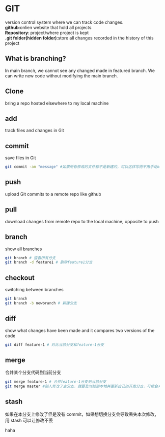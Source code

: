 # GIT

version control system where we can track code changes.  
**github**:onlien website that hold all projects  
**Repository**: project/where project is kept  
**.git folder(hidden folder)**:store all changes recorded in the history of this project

## What is branching?

In main branch, we cannot see any changed made in featured branch. We can write new code without modifying the main branch.

## Clone

bring a repo hosted elsewhere to my local machine

## add

track files and changes in Git

## commit

save files in Git

```bash
git commit -am "message" #如果所有修改的文件都不是新建的，可以这样写而不用手动add
```

## push

upload Git commits to a remote repo like github

## pull

download changes from remote repo to the local machine, opposite to push

## branch

show all branches

```bash
git branch # 查看所有分支
git branch -d feature1 # 删除feature1分支
```

## checkout

switching between branches

```bash
git branch
git branch -b newbranch # 新建分支
```

## diff

show what changes have been made and it compares two versions of the code

```bash
git diff feature-1 # 对比当前分支和feature-1分支
```

## merge

合并某个分支代码到当前分支

```bash
git merge feature-1 # 合并feature-1分支到当前分支
git merge master #别人修改了主分支，就要及时拉到本地并更新自己的开发分支，可能会冲突，需手动解决
```

## stash

如果在本分支上修改了但是没有 commit，如果想切换分支会导致丢失本次修改，用 stash 可以让修改不丢

haha

